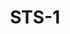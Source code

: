﻿---
title: "STS-1"
price: "7200"
size: "2050мм*860мм, 2050мм*960мм"
picture: door24.jpg
description: " Внешнее покрытие: атмосферостойкое порошково-полимерное «Медный антик» Внутреннее покрытие: ХДФ-панель 3 мм Толщина дверного полотна: 45 мм глубина дверного короба: 52 мм Наполнитель: пенополистирол Уплотнитель: 1 контур уплотнителя из вспененной резины  Ручка: на планке Глазок: широкого обзора, цвет - хром Петли: 2 шт., наружные, открывание 180° Основной замок: цилиндровый НТО-ЛУЧ Диаметр ригелей: 14 мм Противосъём: штыри, 2 шт. Размеры: 860х2050 мм, 960х2050 мм Световой проем 800 мм и 900 мм соответствует СНиП 2.09.04-87
"
---
